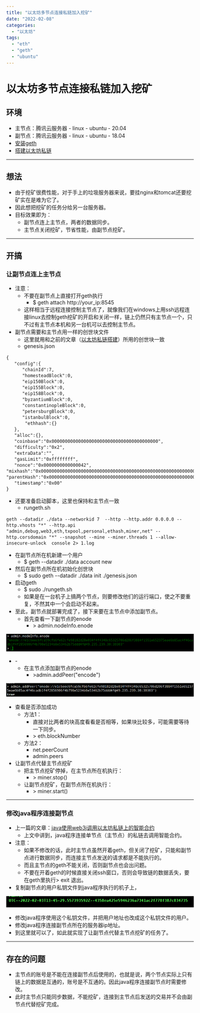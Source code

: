 ```yaml
---
title: "以太坊多节点连接私链加入挖矿"
date: "2022-02-08"
categories: 
  - "以太坊"
tags: 
  - "eth"
  - "geth"
  - "ubuntu"
---
```

# 以太坊多节点连接私链加入挖矿

## 环境

- 主节点：腾讯云服务器 - linux - ubuntu - 20.04
- 副节点：腾讯云服务器 - linux - ubuntu - 18.04
- [安装geth](http://blog.coolight.cool/?p=145#环境)
- [搭建以太坊私链](https://blog.coolight.cool/?p=145#私链搭建)

* * *

## 想法

- 由于挖矿很费性能，对于手上的垃圾服务器来说，要挂nginx和tomcat还要挖矿实在是难为它了。
- 因此想把挖矿的任务分给另一台服务器。
- 目标效果即为：
    - 副节点连上主节点，两者的数据同步。
    - 主节点关闭挖矿，节省性能，由副节点挖矿。

* * *

## 开搞

### 让副节点连上主节点

- 注意：
    - 不要在副节点上直接打开geth执行
        - $ geth attach http://your\_ip:8545
    - 这样相当于远程连接控制主节点了，就像我们在windows上用ssh远程连接linux去控制geth挖矿的开启和关闭一样，链上仍然只有主节点一个，只不过有主节点本机和另一台机可以去控制主节点。
- 副节点需要和主节点用一样的创世块文件
    - 这里就用和之前的文章（[以太坊私链搭建](https://blog.coolight.cool/?p=145#私链搭建)）所用的创世块一致
    - genesis.json

```
{
   "config":{
      "chainId":7,
      "homesteadBlock":0,
      "eip150Block":0,
      "eip155Block":0,
      "eip158Block":0,
      "byzantiumBlock":0,
      "constantinopleBlock":0,
      "petersburgBlock":0,
      "istanbulBlock":0,
       "ethhash":{}
   },
   "alloc":{},
   "coinbase":"0x0000000000000000000000000000000000000000",
   "difficulty":"0x2",
   "extraData":"",
   "gasLimit":"0xffffffff",
   "nonce":"0x0000000000000042",
"mixhash":"0x0000000000000000000000000000000000000000000000000000000000000000", "parentHash":"0x0000000000000000000000000000000000000000000000000000000000000000",
   "timestamp":"0x00"
}
```

- 还要准备启动脚本，这里也保持和主节点一致
    - rungeth.sh

```
geth --datadir ./data --networkid 7  --http --http.addr 0.0.0.0 --http.vhosts "*" --http.api "admin,debug,web3,eth,txpool,personal,ethash,miner,net" --http.corsdomain "*" --snapshot --mine --miner.threads 1 --allow-insecure-unlock  console 2> 1.log
```

- 在副节点所在机新建一个用户
    - $ geth --datadir ./data account new
- 然后在副节点所在机初始化创世块
    - $ sudo geth --datadir ./data init ./genesis.json
- 启动geth
    - $ sudo ./rungeth.sh
    - 如果是在一台机子上搞两个节点，则要修改他们的运行端口，使之不要重复，不然其中一个会启动不起来。
- 至此，副节点就部署完成了，接下来要在主节点中添加副节点。
    - 首先查看一下副节点的enode
        - \> admin.nodeInfo.enode

![](images/image.png)

- \-
    - 在主节点添加副节点的enode
        - \>admin.addPeer("encode")

![](images/image-1.png)

- 查看是否添加成功
    - 方法1：
        - 直接对比两者的块高度看看是否相等，如果块比较多，可能需要等待一下同步。
        - \> eth.blockNumber
    - 方法2：
        - net.peerCount
        - admin.peers
- 让副节点代替主节点挖矿
    - 把主节点挖矿停掉，在主节点所在机执行：
        - \> miner.stop()
    - 让副节点挖矿，在副节点所在机执行：
        - \> miner.start()

* * *

### 修改java程序连接副节点

- 上一篇的文章：[java使用web3j调用以太坊私链上的智能合约](https://blog.coolight.cool/?p=156)
    - 上文中讲到，java程序连接单节点（主节点）的私链去调用智能合约。
- 注意：
    - 如果不修改的话，此时主节点虽然开着geth，但关闭了挖矿，只能和副节点进行数据同步，而连接主节点发送的请求都是不能执行的。
    - 而且主节点的geth不能关闭，否则副节点也会出问题。
    - 不要在开着geth的时候直接关闭ssh窗口，否则会导致链的数据丢失，要在geth里执行> exit 退出。
- 复制副节点的用户私钥文件到java程序执行的机子上，

![](images/image-2.png)

- 修改java程序使用这个私钥文件，并把用户地址也改成这个私钥文件的用户。
- 修改java程序连接副节点所在的服务器ip地址。
- 到这里就可以了，如此就实现了让副节点代替主节点挖矿的任务了。

* * *

## 存在的问题

- 主节点的账号是不能在连接副节点后使用的，也就是说，两个节点实际上只有链上的数据是互通的，账号是不互通的。因此java程序连接副节点时需要修改。
- 此时主节点只能同步数据，不能挖矿，连接到主节点后发送的交易并不会由副节点代替挖矿完成。

